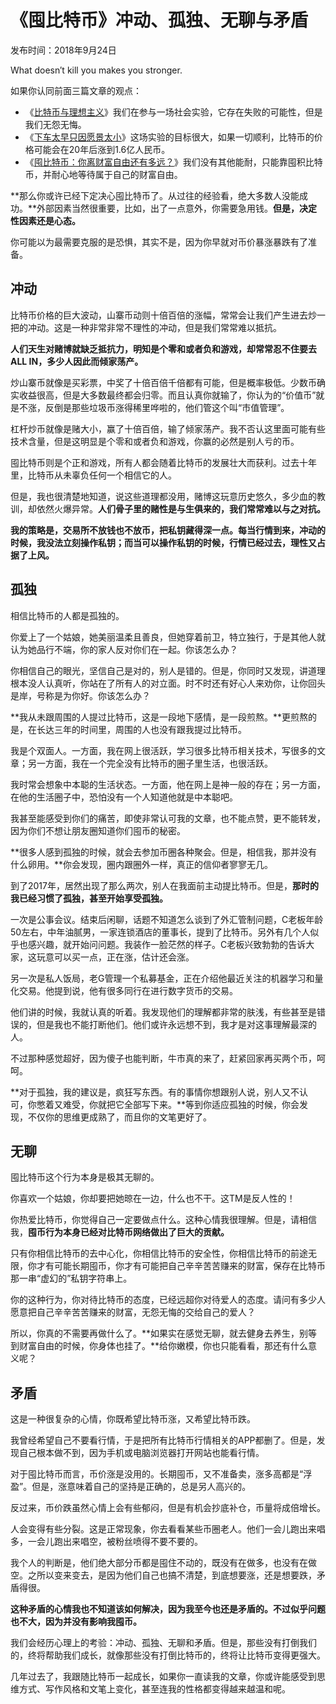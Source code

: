 # 《囤比特币》冲动、孤独、无聊与矛盾

发布时间：2018年9月24日

What doesn′t kill you makes you stronger.

如果你认同前面三篇文章的观点：

- 《[比特币与理想主义](http://btc.mom/?p=106&mod=zwenzhang)》我们在参与一场社会实验，它存在失败的可能性，但是我们无怨无悔。
- 《[下车太早只因愿景太小](http://btc.mom/?p=108&mod=zwenzhang)》这场实验的目标很大，如果一切顺利，比特币的价格可能会在20年后涨到1.6亿人民币。
- 《[囤比特币：你离财富自由还有多远？](http://btc.mom/?p=119&mod=zwenzhang)》我们没有其他能耐，只能靠囤积比特币，并耐心地等待属于自己的财富自由。

**那么你或许已经下定决心囤比特币了。从过往的经验看，绝大多数人没能成功。**外部因素当然很重要，比如，出了一点意外，你需要急用钱。**但是，决定性因素还是心态。**

你可能以为最需要克服的是恐惧，其实不是，因为你早就对币价暴涨暴跌有了准备。

## 冲动

比特币价格的巨大波动，山寨币动则十倍百倍的涨幅，常常会让我们产生进去炒一把的冲动。这是一种非常非常不理性的冲动，但是我们常常难以抵抗。

**人们天生对赌博就缺乏抵抗力，明知是个零和或者负和游戏，却常常忍不住要去ALL IN，多少人因此而倾家荡产。**

炒山寨币就像是买彩票，中奖了十倍百倍千倍都有可能，但是概率极低。少数币确实收益很高，但是大多数最终都会归零。而且认真你就输了，你认为的“价值币”就是不涨，反倒是那些垃圾币涨得稀里哗啦的，他们管这个叫“市值管理”。

杠杆炒币就像是赌大小，赢了十倍百倍，输了倾家荡产。我不否认这里面可能有些技术含量，但是这明显是个零和或者负和游戏，你赢的必然是别人亏的币。

囤比特币则是个正和游戏，所有人都会随着比特币的发展壮大而获利。过去十年里，比特币从未辜负任何一个相信它的人。

但是，我也很清楚地知道，说这些道理都没用，赌博这玩意历史悠久，多少血的教训，却依然火爆异常。**人们骨子里的赌性是与生俱来的，我们常常难以与之对抗。**

**我的策略是，交易所不放钱也不放币，把私钥藏得深一点。每当行情到来，冲动的时候，我没法立刻操作私钥；而当可以操作私钥的时候，行情已经过去，理性又占据了上风。**

## 孤独

相信比特币的人都是孤独的。

你爱上了一个姑娘，她美丽温柔且善良，但她穿着前卫，特立独行，于是其他人就认为她品行不端，你的家人反对你们在一起。你该怎么办？

你相信自己的眼光，坚信自己是对的，别人是错的。但是，你同时又发现，讲道理根本没人认真听，你站在了所有人的对立面。时不时还有好心人来劝你，让你回头是岸，号称是为你好。你该怎么办？

**我从未跟周围的人提过比特币，这是一段地下感情，是一段煎熬。**更煎熬的是，在长达三年的时间里，周围的人也没有跟我提过比特币。

我是个双面人。一方面，我在网上很活跃，学习很多比特币相关技术，写很多的文章；另一方面，我在一个完全没有比特币的圈子里生活，也很活跃。

我时常会想象中本聪的生活状态。一方面，他在网上是神一般的存在；另一方面，在他的生活圈子中，恐怕没有一个人知道他就是中本聪吧。

我甚至能感受到你们的痛苦，即使非常认可我的文章，也不能点赞，更不能转发，因为你们不想让朋友圈知道你们囤币的秘密。

**很多人感到孤独的时候，就会去参加币圈各种聚会。但是，相信我，那并没有什么卵用。**你会发现，圈内跟圈外一样，真正的信仰者寥寥无几。

到了2017年，居然出现了那么两次，别人在我面前主动提比特币。但是，**那时的我已经习惯了孤独，甚至开始享受孤独。**

一次是公事会议。结束后闲聊，话题不知道怎么谈到了外汇管制问题，C老板年龄50左右，中年油腻男，一家连锁酒店的董事长，提到了比特币。另外有几个人似乎也感兴趣，就开始问问题。我装作一脸茫然的样子。C老板兴致勃勃的告诉大家，这玩意可以买一点，正在涨，估计还会涨。

另一次是私人饭局，老G管理一个私募基金，正在介绍他最近关注的机器学习和量化交易。他提到说，他有很多同行在进行数字货币的交易。

他们讲的时候，我就认真的听着。我发现他们的理解都非常的肤浅，有些甚至是错误的，但是我也不能打断他们。他们或许永远想不到，我才是对这事理解最深的人。

不过那种感觉超好，因为傻子也能判断，牛市真的来了，赶紧回家再买两个币，呵呵。

**对于孤独，我的建议是，疯狂写东西。有的事情你想跟别人说，别人又不认可，你憋着又难受，你就把它全部写下来。**等到你适应孤独的时候，你会发现，不仅你的思维更成熟了，而且你的文笔更好了。

## 无聊

囤比特币这个行为本身是极其无聊的。

你喜欢一个姑娘，你却要把她晾在一边，什么也不干。这TM是反人性的！

你热爱比特币，你觉得自己一定要做点什么。这种心情我很理解。但是，请相信我，**囤币行为本身已经对比特币网络做出了巨大的贡献。**

只有你相信比特币的去中心化，你相信比特币的安全性，你相信比特币的前途无限，你才有可能长期囤币，你才有可能把自己辛辛苦苦赚来的财富，保存在比特币那一串“虚幻的”私钥字符串上。

你的这种行为，你对待比特币的态度，已经远超你对待爱人的态度。请问有多少人愿意把自己辛辛苦苦赚来的财富，无怨无悔的交给自己的爱人？

所以，你真的不需要再做什么了。**如果实在感觉无聊，就去健身去养生，别等到财富自由的时候，你身体也挂了。**给你嫩模，你也只能看看，那还有什么意义呢？

## 矛盾

这是一种很复杂的心情，你既希望比特币涨，又希望比特币跌。

我曾经希望自己不要看行情，于是把所有比特币行情相关的APP都删了。但是，发现自己根本做不到，因为手机或电脑浏览器打开网站也能看行情。

对于囤比特币而言，币价涨是没用的。长期囤币，又不准备卖，涨多高都是“浮盈”。但是，涨意味着自己的坚持是正确的，总是另人高兴的。

反过来，币价跌虽然心情上会有些郁闷，但是有机会抄底补仓，币量将成倍增长。

人会变得有些分裂。这是正常现象，你去看看某些币圈老人。他们一会儿跑出来唱多，一会儿跑出来唱空，被粉丝喷得不要不要的。

我个人的判断是，他们绝大部分币都是囤住不动的，既没有在做多，也没有在做空。之所以变来变去，是因为他们自己也搞不清楚，到底想要涨，还是想要跌，矛盾得很。

**这种矛盾的心情我也不知道该如何解决，因为我至今也还是矛盾的。不过似乎问题也不大，因为并没有影响我囤币。**

我们会经历心理上的考验：冲动、孤独、无聊和矛盾。但是，那些没有打倒我们的，终将帮助我们成长，就像那些没有打倒比特币的，终将让比特币变得更强大。

几年过去了，我跟随比特币一起成长，如果你一直读我的文章，你或许能感受到思维方式、写作风格和文笔上变化，甚至连我的性格都变得越来越温和呢。